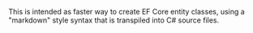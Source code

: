 This is intended as faster way to create EF Core entity classes, using a "markdown" style syntax that is transpiled into C# source files.
